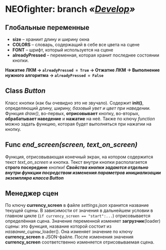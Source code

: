 # NEOfighter: branch *«[Develop](https://github.com/kenyako/NEOfighter/tree/Develop)»*

## Глобальные переменные
* **size** – храниит длину и ширину окна
* **COLORS** – словарь, содержащий в себе все цвета на сцене
* **FONT** – шрифт, который используется на сцене
* **alreadyPressed** – переменная, которая хранит последнее состоянии кнопки.

**Нажатие ЛКМ -> `alreadyPressed = True` -> Отжатие ЛКМ -> Выполнение нужного алгоритма -> `alreadyPressed = False`**

## Class *Button*
Класс кнопки (как бы очевидно это не звучало).
Содержит __init()__, определяющий *длину, ширину, базовый увет и цвет при наведении.*
Функция *draw()*, во-первых, **отрисовывает** кнопку, во-вторых, **обрабатывает наведение** и **нажатие** на неё.
Также по ключу *function* можно задать функцию, которая будет выполняться при нажатии на кнопку.

## Func *end_screen(screen, text_on_screen)*
Функция, отрисовывающая конечный экран, на котором содержится текст *text_on_screen* и кнопка.
Текст внутри кнопки располагается **строго посередине** кнопки!
***Свойства кнопки задаются отдельно внутри функции посредством изменения параметров инициализации экземпляра класса Button***

## Менеджер сцен
По ключу **currency_screen** в файле *settings.json* хранится название текущей сцены.
В зависимости от значения в дальнейшем условии в главном цикле (`if currency_screen == "start":...`) отрисовывается определённая сцена.
Значение переменной изменяет **загрузчик**(loader) сцены: это функция, название которой состоит из *название_сцены*_loader(). Она изменяет значение по ключу **currency_screen** в JSON-файле.
После изменения значения **currency_screen** соответственно изменяется отрисовываемая сцена.
